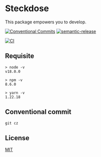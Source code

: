 # Steckdose

This package empowers you to develop.

[![Conventional Commits](https://img.shields.io/badge/Conventional%20Commits-1.0.0-yellow.svg)](https://conventionalcommits.org)
[![semantic-release](https://img.shields.io/badge/%20%20%F0%9F%93%A6%F0%9F%9A%80-semantic--release-e10079.svg)](https://github.com/semantic-release/semantic-release)

[![CI](https://github.com/jamashita/steckdose/actions/workflows/ci.yml/badge.svg?branch=develop)](https://github.com/jamashita/steckdose/actions/workflows/ci.yml)

## Requisite

```
> node -v
v18.0.0

> npm -v
8.6.0

> yarn -v
1.22.18
```

## Conventional commit

```
git cz
```

## License

[MIT](LICENSE)